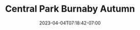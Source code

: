 ---
title: "Central Park Burnaby Autumn"
date: 2023-04-04T07:18:42-07:00
featured_image: 202110_6.jpg 
tags: ["ink and watercolor"]
---